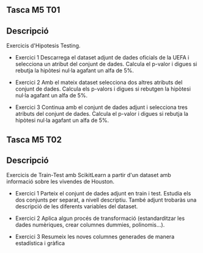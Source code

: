 ## Tasca M5 T01
## Descripció
Exercicis d'Hipotesis Testing.

- Exercici 1
Descarrega el dataset adjunt de dades oficials de la UEFA i selecciona un atribut del conjunt de dades. Calcula el p-valor i digues si rebutja la hipòtesi nul·la agafant un alfa de 5%. 

- Exercici 2
Amb el mateix dataset selecciona dos altres atributs del conjunt de dades. Calcula els p-valors i digues si rebutgen la hipòtesi nul·la agafant un alfa de 5%.

- Exercici 3
Continua amb el conjunt de dades adjunt i selecciona tres atributs del conjunt de dades. Calcula el p-valor i digues si rebutja la hipòtesi nul·la agafant un alfa de 5%.

## Tasca M5 T02
## Descripció
Exercicis de Train-Test amb ScikitLearn a partir d'un dataset amb informació sobre les vivendes de Houston.

- Exercici 1
Parteix el conjunt de dades adjunt en train i test. Estudia els dos conjunts per separat, a nivell descriptiu.
També adjunt trobaràs una descripció de les diferents variables del dataset.

- Exercici 2
Aplica algun procés de transformació (estandarditzar les dades numèriques, crear columnes dummies, polinomis...).

- Exercici 3
Resumeix les noves columnes generades de manera estadística i gràfica

